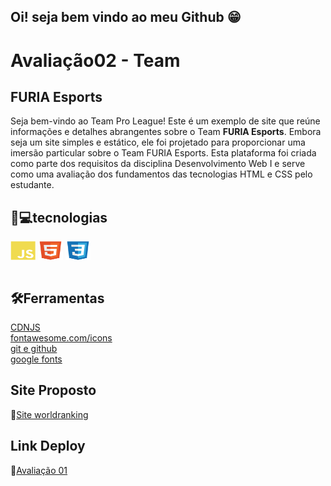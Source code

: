 ## Oi! seja bem vindo ao meu Github 😁 

<h1>Avaliação02 - Team</h1>
<h2>FURIA Esports</h2>

<p>
Seja bem-vindo ao Team Pro League! Este é um exemplo de site que reúne informações e detalhes abrangentes sobre o Team <strong>FURIA Esports</strong>. Embora seja um site simples e estático, ele foi projetado para proporcionar uma imersão particular sobre o Team FURIA Esports. Esta plataforma foi criada como parte dos requisitos da disciplina Desenvolvimento Web I e serve como uma avaliação dos fundamentos das tecnologias HTML e CSS pelo estudante.
</p>

## 🚀💻tecnologias
<div style="display: inline_block">
  <img align="center" alt="Js" height="30" width="40" src="https://raw.githubusercontent.com/devicons/devicon/master/icons/javascript/javascript-plain.svg">
  <img align="center" alt="HTML" height="30" width="40" src="https://raw.githubusercontent.com/devicons/devicon/master/icons/html5/html5-original.svg">
  <img align="center" alt="CSS" height="30" width="40" src="https://raw.githubusercontent.com/devicons/devicon/master/icons/css3/css3-original.svg">
</div>
 
 <br>

 ## 🛠Ferramentas
  <ins>CDNJS</ins>
  <br />
  <ins>fontawesome.com/icons</ins>
  <br />
  <ins>git e github</ins>
  <br />
  <ins>google fonts</ins>
</div>

<h2>Site Proposto</h2>
🔗<a href="[https://pro.eslgaming.com/worldranking/csgo/rankings/](https://pro.eslgaming.com/csgo/proleague/team/furia/)" target="_blank" rel="external">Site worldranking</a>

<br />

<h2>Link Deploy</h2>
🔗<a href="https://allanlima123.github.io/avaliacao02/" target="_blank" rel="external">Avaliação 01</a>
